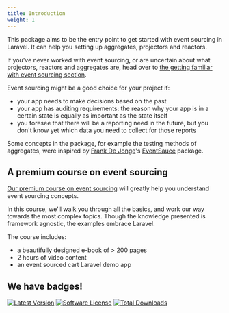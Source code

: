 ```yaml
---
title: Introduction
weight: 1
---
```


This package aims to be the entry point to get started with event sourcing in Laravel. It can help you setting up aggregates, projectors and reactors.

If you've never worked with event sourcing, or are uncertain about what projectors, reactors and aggregates are, head over to [the getting familiar with event sourcing section](/laravel-event-sourcing/v5/getting-familiar-with-event-sourcing/introduction).

Event sourcing might be a good choice for your project if:

- your app needs to make decisions based on the past
- your app has auditing requirements: the reason why your app is in a certain state is equally as important as the state itself
- you foresee that there will be a reporting need in the future, but you don't know yet which data you need to collect for those reports

Some concepts in the package, for example the testing methods of aggregates, were inspired by [Frank De Jonge](https://twitter.com/frankdejonge/)'s [EventSauce](https://eventsauce.io/) package.

## A premium course on event sourcing

[Our premium course on event sourcing](https://spatie.be/event-sourcing) will greatly help you understand event sourcing concepts.

In this course, we'll walk you through all the basics, and work our way towards the most complex topics. Though the knowledge presented is framework agnostic, the examples embrace Laravel.

The course includes: 

- a beautifully designed e-book of > 200 pages
- 2 hours of video content
- an event sourced cart Laravel demo app

## We have badges!

<section class="article_badges">
    <a href="https://github.com/spatie/laravel-event-sourcing/releases"><img src="https://img.shields.io/github/release/spatie/laravel-event-sourcing.svg?style=flat-square" alt="Latest Version"></a>
    <a href="https://github.com/spatie/laravel-event-sourcing/blob/main/LICENSE.md"><img src="https://img.shields.io/badge/license-MIT-brightgreen.svg?style=flat-square" alt="Software License"></a>
    <a href="https://packagist.org/packages/spatie/laravel-event-sourcing"><img src="https://img.shields.io/packagist/dt/spatie/laravel-event-sourcing.svg?style=flat-square" alt="Total Downloads"></a>
</section>
